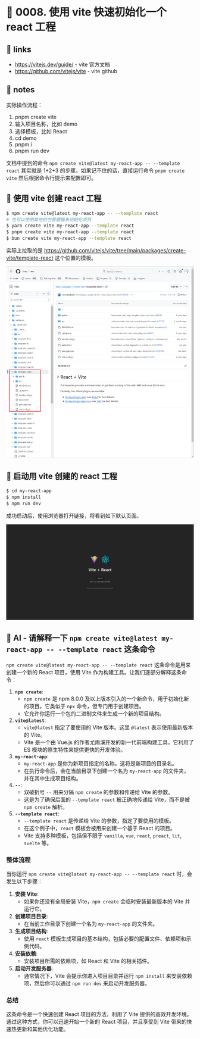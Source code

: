 # 🎯 0008. 使用 vite 快速初始化一个 react 工程

## 🔗 links

- https://vitejs.dev/guide/ - vite 官方文档
- https://github.com/vitejs/vite - vite github

## 📒 notes

实际操作流程：
1. pnpm create vite
2. 输入项目名称，比如 demo
3. 选择模板，比如 React
4. cd demo
5. pnpm i
6. pnpm run dev

文档中提到的命令 `npm create vite@latest my-react-app -- --template react` 其实就是 1+2+3 的步骤。如果记不住的话，直接运行命令 `pnpm create vite` 然后根据命令行提示来配置即可。

## 📝 使用 vite 创建 react 工程

```bash
$ npm create vite@latest my-react-app -- --template react
# 也可以使用其他的包管理器来初始化项目
$ yarn create vite my-react-app --template react
$ pnpm create vite my-react-app --template react
$ bun create vite my-react-app --template react
```

实际上拉取的是 https://github.com/vitejs/vite/tree/main/packages/create-vite/template-react 这个位置的模板。

![](md-imgs/2024-09-24-09-36-52.png)

## 📝 启动用 vite 创建的 react 工程

```bash
$ cd my-react-app
$ npm install
$ npm run dev
```

成功启动后，使用浏览器打开链接，将看到如下默认页面。

![](md-imgs/2024-09-24-10-05-05.png)

## 🤖 AI - 请解释一下 `npm create vite@latest my-react-app -- --template react` 这条命令

`npm create vite@latest my-react-app -- --template react` 这条命令是用来创建一个新的 React 项目，使用 Vite 作为构建工具。让我们逐部分解释这条命令：

1. **`npm create`**:
   - `npm create` 是 npm 8.0.0 及以上版本引入的一个新命令，用于初始化新的项目。它类似于 `npx` 命令，但专门用于创建项目。
   - 它允许你运行一个包的二进制文件来生成一个新的项目结构。
2. **`vite@latest`**:
   - `vite@latest` 指定了要使用的 Vite 版本。这里 `@latest` 表示使用最新版本的 Vite。
   - Vite 是一个由 Vue.js 的作者尤雨溪开发的新一代前端构建工具，它利用了 ES 模块的原生特性来提供更快的开发体验。
3. **`my-react-app`**:
   - `my-react-app` 是你为新项目指定的名称。这将是新项目的目录名。
   - 在执行命令后，会在当前目录下创建一个名为 `my-react-app` 的文件夹，并在其中生成项目结构。
4. **`--`**:
   - 双破折号 `--` 用来分隔 `npm create` 的参数和传递给 Vite 的参数。
   - 这是为了确保后面的 `--template react` 被正确地传递给 Vite，而不是被 `npm create` 解析。
5. **`--template react`**:
   - `--template react` 是传递给 Vite 的参数，指定了要使用的模板。
   - 在这个例子中，`react` 模板会被用来创建一个基于 React 的项目。
   - Vite 支持多种模板，包括但不限于 `vanilla`, `vue`, `react`, `preact`, `lit`, `svelte` 等。

### 整体流程

当你运行 `npm create vite@latest my-react-app -- --template react` 时，会发生以下步骤：

1. **安装 Vite**:
   - 如果你还没有全局安装 Vite，`npm create` 会临时安装最新版本的 Vite 并运行它。
2. **创建项目目录**:
   - 在当前工作目录下创建一个名为 `my-react-app` 的文件夹。
3. **生成项目结构**:
   - 使用 `react` 模板生成项目的基本结构，包括必要的配置文件、依赖项和示例代码。
4. **安装依赖**:
   - 安装项目所需的依赖项，如 React 和 Vite 的相关插件。
5. **启动开发服务器**:
   - 通常情况下，Vite 会提示你进入项目目录并运行 `npm install` 来安装依赖项，然后你可以通过 `npm run dev` 来启动开发服务器。

### 总结

这条命令是一个快速创建 React 项目的方法，利用了 Vite 提供的高效开发环境。通过这种方式，你可以迅速开始一个新的 React 项目，并且享受到 Vite 带来的快速热更新和其他优化功能。